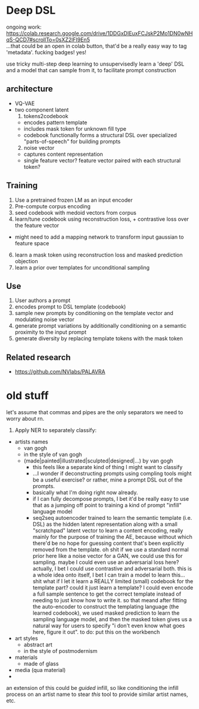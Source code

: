# Deep DSL

ongoing work: https://colab.research.google.com/drive/1DDGxDIEuxFCJskP2Mo1DN0wNHqS-QCD7#scrollTo=0sXZ2lFI9En5  
...that could be an open in colab button, that'd be a really easy way to tag 'metadata'. fucking badges! yes!


use tricky multi-step deep learning to unsupervisedly learn a 'deep' DSL and a model that can sample from it, to facilitate prompt construction

## architecture

* VQ-VAE
* two component latent
  1. tokens2codebook
    - encodes pattern template
    - includes mask token for unknown fill type 
    - codebook functionally forms a structural DSL over specialized "parts-of-speech" for building prompts
  2. noise vector
    - captures content representation
    - single feature vector? feature vector paired with each structural token?
    
## Training

1. Use a pretrained frozen LM as an input encoder
2. Pre-compute corpus encoding
3. seed codebook with medoid vectors from corpus
4. learn/tune codebook using reconstruction loss, + contrastive loss over the feature vector
  - might need to add a mapping network to transform input gaussian to feature space 
6. learn a mask token using reconstruction loss and masked prediction objection
7. learn a prior over templates for unconditional sampling

## Use

1. User authors a prompt
2. encodes prompt to DSL template (codebook)
3. sample new prompts by conditioning on the template vector and modulating noise vector
4. generate prompt variations by additionally conditioning on a semantic proximity to the input prompt
5. generate diversity by replacing template tokens with the mask token

## Related research

* https://github.com/NVlabs/PALAVRA



# old stuff

let's assume that commas and pipes are the only separators we need to worry about rn.

1. Apply NER to separately classify:
  * artists names
    - van gogh
    - in the style of van gogh
    - (made|painted|illustrated|sculpted|designed|...) by van gogh
      - this feels like a separate kind of thing I might want to classify
      - ...I wonder if deconstructing prompts using compling tools might be a useful exercise? or rather, mine a prompt DSL out of the prompts.
      - basically what I'm doing right now already. 
      - if I can fully decompose prompts, I bet it'd be really easy to use that as a jumping off point to training a kind of prompt "infill" language model
      - seq2seq autoencoder trained to learn the semantic template (i.e. DSL) as the hidden latent representation along with a small "scratchpad" latent vector to learn a content encoding, really mainly for the purpose of training the AE, because without which there'd be no hope for guessing content that's been explicitly removed from the template. oh shit if we use a standard normal prior here like a noise vector for a GAN, we could use this for sampling. maybe I could even use an adversarial loss here? actually, I bet I could use contrastive and adversarial both. this is a whole idea onto itself, I bet I can train a model to learn this... shit what if I let it learn a REALLY limited (small) codebook for the template part? could it just learn a template? I could even encode a full sample sentence to get the correct template instead of needing to just know how to write it. so that meand after fitting the auto-encoder to construct the templating language (the learned codebook), we used masked prediction to learn the sampling language model, and then the masked token gives us a natural way for users to specify "i don't even know what goes here, figure it out". to do: put this on the workbench
  * art styles
    - abstract art
    - in the style of postmodernism
  * materials
    - made of glass
  * media (qua material)
  * 
  
  
an extension of this could be *guided* infill, so like conditioning the infill process on an artist name to stear *this* tool to provide similar artist names, etc.
